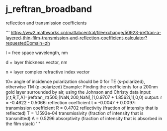 # j_reftran_broadband
reflection and transmission coefficients

'''
https://ww2.mathworks.cn/matlabcentral/fileexchange/50923-jreftran-a-layered-thin-film-transmission-and-reflection-coefficient-calculator?requestedDomain=zh
   
   l = free space wavelength, nm
   
   d = layer thickness vector, nm
   
   n = layer complex refractive index vector
   
   t0= angle of incidence
   polarization should be 0 for TE (s-polarized), otherwise TM (p-polarized)
Example: Finding the coefficients for a 200nm gold layer surrounded by air, using the Johnson and Christy data
    input:
        [r,t,R,T,A]=jreftran_rt(500,[NaN,200,NaN],[1,0.9707 + 1.8562i,1],0,0)
    output:
        r = -0.4622 - 0.5066i               reflection coefficient
        t = -0.0047 + 0.0097i               transmission coefficient
        R = 0.4702                          reflectivity (fraction of intensity that is reflected)
        T = 1.1593e-04                      transmissivity (fraction of intensity that is transmitted)
        A = 0.5296                          absorptivity (fraction of intensity that is absorbed in the film stack)
'''
